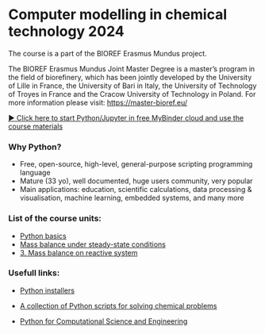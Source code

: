 # Computer modelling in chemical technology 2024

The course is a part of the BIOREF Erasmus Mundus project.


The BIOREF Erasmus Mundus Joint Master Degree is a master’s program in the field of biorefinery, which has been jointly developed by the University of Lille in France, the University of Bari in Italy, the University of Technology of Troyes in France and the Cracow University of Technology in Poland. 
For more information please visit: https://master-bioref.eu/

[:arrow_forward: Click here to start Python/Jupyter in free MyBinder cloud and use the course materials](http://mybinder.org/v2/gh/sbednarz/bioref-2024-computer-modelling/main)

### Why Python?

*  Free, open-source, high-level, general-purpose scripting programming language
*  Mature (33 yo), well documented, huge users community, very popular
*  Main applications: education, scientific calculations, data processing & visualisation, machine learning, embedded systems, and many more

### List of the course units:

* [Python basics](01/)
* [Mass balance under steady-state conditions](02/)
* [3. Mass balance on reactive system](03/)



### Usefull links:

* [Python installers](https://www.anaconda.com/products/distribution)

* [A collection of Python scripts for solving chemical problems](https://github.com/sbednarz/modeling)

* [Python for Computational Science and Engineering](https://fangohr.github.io/introduction-to-python-for-computational-science-and-engineering/)
